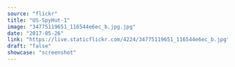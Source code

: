 ```yaml
---
source: "flickr"
title: "US-SpyHut-1"
image: "34775119651_116544e6ec_b.jpg.jpg"
date: "2017-05-26"
link: "https://live.staticflickr.com/4224/34775119651_116544e6ec_b.jpg"
draft: "false"
showcase: "screenshot"
---
```

